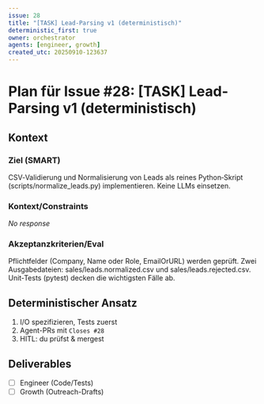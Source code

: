 ```yaml
---
issue: 28
title: "[TASK] Lead-Parsing v1 (deterministisch)"
deterministic_first: true
owner: orchestrator
agents: [engineer, growth]
created_utc: 20250910-123637
---
```

# Plan für Issue #28: [TASK] Lead-Parsing v1 (deterministisch)

## Kontext
### Ziel (SMART)

CSV‑Validierung und Normalisierung von Leads als reines Python‑Skript (scripts/normalize_leads.py) implementieren. Keine LLMs einsetzen.

### Kontext/Constraints

_No response_

### Akzeptanzkriterien/Eval

Pflichtfelder (Company, Name oder Role, EmailOrURL) werden geprüft.
Zwei Ausgabedateien: sales/leads.normalized.csv und sales/leads.rejected.csv.
Unit‑Tests (pytest) decken die wichtigsten Fälle ab.

## Deterministischer Ansatz
1. I/O spezifizieren, Tests zuerst
2. Agent-PRs mit `Closes #28`
3. HITL: du prüfst & mergest

## Deliverables
- [ ] Engineer (Code/Tests)
- [ ] Growth (Outreach-Drafts)
